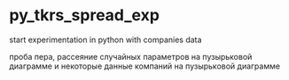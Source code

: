 # py_tkrs_spread_exp
start experimentation in python with companies data

проба пера, рассеяние случайных параметров на пузырьковой диаграмме и некоторые данные компаний  на пузырьковой диаграмме
